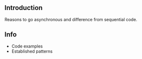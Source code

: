 ## Introduction

Reasons to go asynchronous and difference from sequential code.

## Info

* Code examples
* Established patterns
